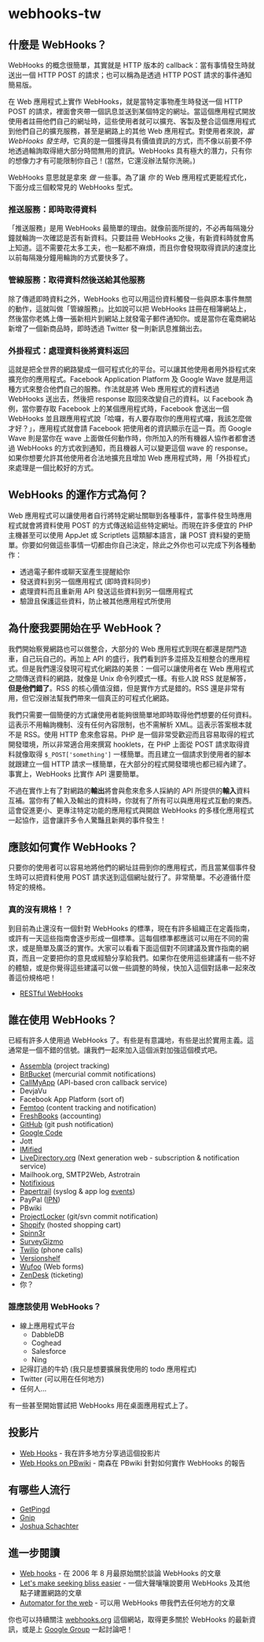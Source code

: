 # webhooks-tw

## 什麼是 WebHooks？

WebHooks 的概念很簡單，其實就是 HTTP 版本的 callback：當有事情發生時就送出一個 HTTP POST 的請求；也可以稱為是透過 HTTP POST 請求的事件通知簡易版。

在 Web 應用程式上實作 WebHooks，就是當特定事物產生時發送一個 HTTP POST 的請求，裡面會夾帶一個訊息並送到某個特定的網址。當這個應用程式開放使用者註冊他們自己的網址時，這些使用者就可以擴充、客製及整合這個應用程式到他們自己的擴充服務，甚至是網路上的其他 Web 應用程式。對使用者來說，_當 WebHooks 發生時_，它真的是一個獲得具有價值資訊的方式，而不像以前要不停地透過輪詢取得絕大部分時間無用的資訊。WebHooks 具有極大的潛力，只有你的想像力才有可能限制你自己！(當然，它還沒辦法幫你洗碗。)

WebHooks 意思就是拿來 _做_ 一些事。為了讓 _你_ 的 Web 應用程式更能程式化，下面分成三個較常見的 WebHooks 型式。

### 推送服務：即時取得資料

「推送服務」是用 WebHooks 最簡單的理由。就像前面所提的，不必再每隔幾分鐘就輪詢一次確認是否有新資料。只要註冊 WebHooks 之後，有新資料時就會馬上知道。這不需要花太多工夫，也一點都不麻煩，而且你會發現取得資訊的速度比以前每隔幾分鐘用輪詢的方式要快多了。

### 管線服務：取得資料然後送給其他服務

除了傳遞即時資料之外，WebHooks 也可以用這份資料觸發一些與原本事件無關的動作，這就叫做「管線服務」。比如說可以把 WebHooks 註冊在相簿網站上，然後當你老媽上傳一張新相片到網站上就發電子郵件通知你。或是當你在電商網站新增了一個新商品時，即時透過 Twitter 發一則新訊息推銷出去。

### 外掛程式：處理資料後將資料返回

這就是把全世界的網路變成一個可程式化的平台。可以讓其他使用者用外掛程式來擴充你的應用程式。Facebook Application Platform 及 Google Wave 就是用這種方式來整合他們自己的服務。作法就是將 Web 應用程式的資料透過 WebHooks 送出去，然後把 response 取回來改變自己的資料。以 Facebook 為例，當你要存取 Facebook 上的某個應用程式時，Facebook 會送出一個 WebHooks 並且跟應用程式說「哈囉，有人要存取你的應用程式囉，我該怎麼做才好？」，應用程式就會請 Facebook 把使用者的資訊顯示在這一頁。而 Google Wave 則是當你在 wave 上面做任何動作時，你所加入的所有機器人協作者都會透過 WebHooks 的方式收到通知，而且機器人可以變更這個 wave 的 response。如果你想要允許其他使用者合法地擴充且增加 Web 應用程式時，用「外掛程式」來處理是一個比較好的方式。

## WebHooks 的運作方式為何？

Web 應用程式可以讓使用者自行將特定網址關聯到各種事件，當事件發生時應用程式就會將資料使用 POST 的方式傳送給這些特定網址。而現在許多便宜的 PHP 主機甚至可以使用 AppJet 或 Scriptlets 這類腳本語言，讓 POST 資料變的更簡單。你要如何做這些事情一切都由你自己決定，除此之外你也可以完成下列各種動作：

* 透過電子郵件或聊天室產生提醒給你
* 發送資料到另一個應用程式 (即時資料同步)
* 處理資料而且重新用 API 發送這些資料到另一個應用程式
* 驗證且保護這些資料，防止被其他應用程式所使用

## 為什麼我要開始在乎 WebHook？

我們開始察覺網路也可以做整合，大部分的 Web 應用程式到現在都還是閉門造車，自己玩自己的。再加上 API 的盛行，我們看到許多混搭及互相整合的應用程式。但是我們還沒發現可程式化網路的美景：一個可以讓使用者在 Web 應用程式之間傳送資料的網路，就像是 Unix 命令列模式一樣。有些人說 RSS 就是解答，**但是他們錯了**。RSS 的核心價值沒錯，但是實作方式是錯的。RSS 還是非常有用，但它沒辦法幫我們帶來一個真正的可程式化網路。

我們只需要一個簡便的方式讓使用者能夠很簡單地即時取得他們想要的任何資料。這表示不用輪詢機制、沒有任何內容限制，也不需解析 XML。這表示答案根本就不是 RSS。使用 HTTP 愈來愈容易。PHP 是一個非常受歡迎而且容易取得的程式開發環境，所以非常適合用來撰寫 hooklets，在 PHP 上面從 POST 請求取得資料就像取得 `$_POST['something']` 一樣簡單。而且建立一個請求到使用者的腳本就跟建立一個 HTTP 請求一樣簡單，在大部分的程式開發環境也都已經內建了。事實上，WebHooks 比實作 API 還要簡單。

不過在實作上有了對網路的**輸出**將會與愈來愈多人採納的 API 所提供的**輸入**資料互補。當你有了輸入及輸出的資料時，你就有了所有可以與應用程式互動的東西。這會促進更小、更專注特定功能的應用程式與開啟 WebHooks 的多樣化應用程式一起協作，這會讓許多令人驚豔且新興的事件發生！

## 應該如何實作 WebHooks？

只要你的使用者可以容易地將他們的網址註冊到你的應用程式，而且當某個事件發生時可以把資料使用 POST 請求送到這個網址就行了。非常簡單。不必遵循什麼特定的規格。

### 真的沒有規格！？

到目前為止還沒有一個針對 WebHooks 的標準，現在有許多組織正在定義指南，或許有一天這些指南會逐步形成一個標準。這每個標準都應該可以用在不同的需求，或是簡單及廣泛的實作。大家可以看看下面這個對不同建議及實作指南的網頁，而且一定要把你的意見或經驗分享給我們。如果你在使用這些建議有一些不好的體驗，或是你覺得這些建議可以做一些調整的時候，快加入這個對話串一起來改善這份規格吧！

* [RESTful WebHooks](https://webhooks.pbworks.com/w/page/13385128/RESTful%20WebHooks)

## 誰在使用 WebHooks？

已經有許多人使用過 WebHooks 了。有些是有意識地，有些是出於實用主義。這通常是一個不錯的信號。讓我們一起來加入這個派對加強這個模式吧。

* [Assembla](http://www.assembla.com/spaces/demostuff/webhook_tool) (project tracking)
* [BitBucket](http://www.bitbucket.org/) (mercurial commit notifications)
* [CallMyApp](http://callmyapp.com/) (API-based cron callback service)  
* DevjaVu
* Facebook App Platform (sort of)
* [Femtoo](http://www.femtoo.com/) (content tracking and notification)
* [FreshBooks](http://developers.freshbooks.com/blog/view/keep_in_sync_with_freshbooks_webhooks/) (accounting)
* [GitHub](http://github.com/guides/post-receive-hooks) (git push notification)
* [Google Code](http://code.google.com/p/support/wiki/PostCommitWebHooks)
* Jott
* [IMified](http://new.imified.com/developers/api)
* [LiveDirectory.org](http://livedirectory.org/) (Next generation web - subscription & notification service)
* Mailhook.org, SMTP2Web, Astrotrain
* [Notifixious](http://notifixio.us/)
* [Papertrail](http://papertrailapp.com/) (syslog & app log [events](http://help.papertrailapp.com/kb/how-it-works/web-hooks))
* PayPal ([IPN](https://www.paypal.com/ipn))
* PBwiki
* [ProjectLocker](http://blog.projectlocker.com/articles/2009/11/09/webhooks-land-at-projectlocker) (git/svn commit notification)
* [Shopify](http://wiki.shopify.com/WebHook) (hosted shopping cart)
* [Spinn3r](http://spinn3r.com/)
* [SurveyGizmo](http://www.surveygizmo.com/survey-blog/communicate-external-database-http-post/)
* [Twilio](http://www.twilio.com/) (phone calls)
* [Versionshelf](http://www.versionshelf.com/)
* [Wufoo](http://wufoo.com/2010/02/16/setup-webhooks-in-wufoo-to-get-push-notifications-to-your-apps/) (Web forms)
* [ZenDesk](http://www.zendesk.com/api/targets) (ticketing)
* 你？

### 誰應該使用 WebHooks？

* 線上應用程式平台
    * DabbleDB
    * Coghead
    * Salesforce
    * Ning
* 記得訂過的牛奶 (我只是想要擴展我使用的 todo 應用程式)
* Twitter (可以用在任何地方)
* 任何人...

有一些甚至開始嘗試把 WebHooks 用在桌面應用程式上了。

## 投影片

* [Web Hooks](http://www.slideshare.net/progrium/web-hooks) - 我在許多地方分享過這個投影片
* [Web Hooks on PBwiki](http://www.slideshare.net/guest7e115a/web-hooks-on-pbwiki) - 南森在 PBwiki 針對如何實作 WebHooks 的報告
                    
## 有哪些人流行

* [GetPingd](http://groups.google.com/group/getpingd)
* [Gnip](http://www.gnipcentral.com/)
* [Joshua Schachter](http://joshua.schachter.org/2008/07/beyond-rest.html)

## 進一步閱讀

* [Web hooks](http://blogrium.com/?p=70) - 在 2006 年 8 月最原始關於談論 WebHooks 的文章
* [Let's make seeking bliss easier](http://blogrium.com/2006/11/27/lets-make-seeking-bliss-easier/) - 一個大聲嚷嚷說要用 WebHooks 及其他點子建置網路的文章
* [Automator for the web](http://blogrium.com/2006/12/27/automator-for-the-web/) - 可以用 WebHooks 帶我們去任何地方的文章

你也可以持續關注 [webhooks.org](http://webhooks.org/) 這個網站，取得更多關於 WebHooks 的最新資訊，或是上 [Google Group](http://groups.google.com/group/webhooks) 一起討論吧！
